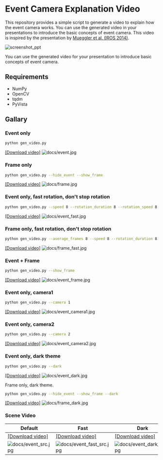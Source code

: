 # Event Camera Explanation Video

This repository provides a simple script to generate a video to explain how the event camera works. You can use the generated video in your presentations to introduce the basic concepts of event camera. This video is inspired by the presentation by [Mueggler et al. (IROS 2014)](https://www.youtube.com/watch?v=LauQ6LWTkxM&t=38s).

![screenshot_ppt](docs/screenshot_ppt.jpeg)

You can use the generated video for your presentation to introduce basic concepts of event camera.

## Requirements

- NumPy
- OpenCV
- tqdm
- PyVista

## Gallary

### Event only

```bash
python gen_video.py 
```

[[Download video]](videos/event.mp4)
![docs/event.jpg](docs/event.jpg)

### Frame only

```bash
python gen_video.py --hide_event --show_frame
```

[[Download video]](videos/frame.mp4)
![docs/frame.jpg](docs/frame.jpg)

### Event only, fast rotation, don't stop rotation

```bash
python gen_video.py --speed 8 --rotation_duration 8 --rotation_speed 8 --stop_duration 0 
```

[[Download video]](videos/event_fast.mp4)
![docs/event_fast.jpg](docs/event_fast.jpg)

### Frame only, fast rotation, don't stop rotation

```bash
python gen_video.py --average_frames 8 --speed 8 --rotation_duration 8 --rotation_speed 8 --stop_duration 0 --hide_event --show_frame --frame_interval 120
```

[[Download video]](videos/frame_fast.mp4)
![docs/frame_fast.jpg](docs/frame_fast.jpg)

### Event + Frame

```bash
python gen_video.py --show_frame
```

[[Download video]](videos/event_frame.mp4)
![docs/event_frame.jpg](docs/event_frame.jpg)

### Event only, camera1

```bash
python gen_video.py --camera 1
```

[[Download video]](videos/event_camera1.mp4)
![docs/event_camera1.jpg](docs/event_camera1.jpg)

### Event only, camera2

```bash
python gen_video.py --camera 2
```

[[Download video]](videos/event_camera2.mp4)
![docs/event_camera2.jpg](docs/event_camera2.jpg)

### Event only, dark theme

```bash
python gen_video.py --dark
```

[[Download video]](videos/event_dark.mp4)
![docs/event_dark.jpg](docs/event_dark.jpg)

Frame only, dark theme.

```bash
python gen_video.py --hide_event --show_frame --dark
```

[[Download video]](videos/frame_dark.mp4)
![docs/frame_dark.jpg](docs/frame_dark.jpg)

### Scene Video

| Default | Fast | Dark |
|---|---|---|
| [[Download video]](videos/event_src.mp4) | [[Download video]](videos/evene_fast_src.mp4) | [[Download video]](videos/scene_dark_src.mp4) |
| ![docs/event_src.jpg](docs/event_src.jpg) | ![docs/event_fast_src.jpg](docs/event_fast_src.jpg) | ![docs/event_dark_src.jpg](docs/event_dark_src.jpg) |
